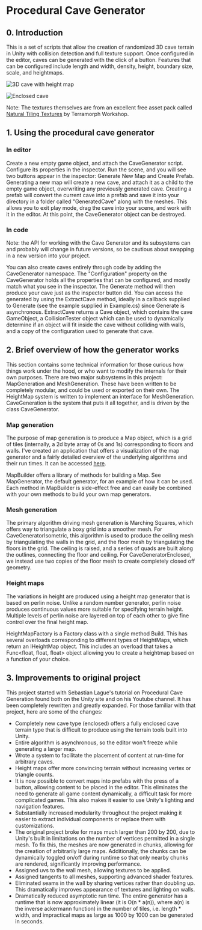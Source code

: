 # Procedural Cave Generator

## 0. Introduction

This is a set of scripts that allow the creation of randomized 3D cave terrain in Unity with collision detection and full texture support. Once configured in the editor, caves can be generated with the click of a button. Features that can be configured include length and width, density, height, boundary size, scale, and heightmaps.

![3D cave with height map](http://i.imgur.com/sBi6T2U.jpg)

![Enclosed cave](http://i.imgur.com/GS2n1Nu.jpg)

Note: The textures themselves are from an excellent free asset pack called [Natural Tiling Textures](https://www.assetstore.unity3d.com/en/#!/content/35173) by Terramorph Workshop. 

## 1. Using the procedural cave generator

### In editor

Create a new empty game object, and attach the CaveGenerator script. Configure its properties in the inspector. Run the scene, and you will see two buttons appear in the inspector: Generate New Map and Create Prefab. Generating a new map will create a new cave, and attach it as a child to the empty game object, overwriting any previously generated cave. Creating a prefab will convert the current cave into a prefab and save it into your directory in a folder called "GeneratedCave" along with the meshes. This allows you to exit play mode, drag the cave into your scene, and work with it in the editor. At this point, the CaveGenerator object can be destroyed.

### In code

Note: the API for working with the Cave Generator and its subsystems can and probably will change in future versions, so be cautious about swapping in a new version into your project. 

You can also create caves entirely through code by adding the CaveGenerator namespace. The "Configuration" property on the CaveGenerator holds all the properties that can be configured, and mostly match what you see in the inspector. The Generate method will then produce your cave just as the inspector button did. You can access the generated by using the ExtractCave method, ideally in a callback supplied to Generate (see the example supplied in Example.cs) since Generate is asynchronous. ExtractCave returns a Cave object, which contains the cave GameObject, a CollisionTester object which can be used to dynamically determine if an object will fit inside the cave without colliding with walls, and a copy of the configuration used to generate that cave.
  
## 2. Brief overview of how the generator works

This section contains some technical information for those curious how things work under the hood, or who want to modify the internals for their own purposes. There are two major subsystems in this project: MapGeneration and MeshGeneration. These have been written to be completely modular, and could be used or exported on their own. The HeightMap system is written to implement an interface for MeshGeneration. CaveGeneration is the system that puts it all together, and is driven by the class CaveGenerator.

### Map generation

The purpose of map generation is to produce a Map object, which is a grid of tiles (internally, a 2d byte array of 0s and 1s) corresponding to floors and walls. I've created an application that offers a visualization of the map generator and a fairly detailed overview of the underlying algorithms and their run times. It can be accessed [here](https://ak-saigyouji.github.io).

MapBuilder offers a library of methods for building a Map. See MapGenerator, the default generator, for an example of how it can be used. Each method in MapBuilder is side-effect free and can easily be combined with your own methods to build your own map generators. 

### Mesh generation

The primary algorithm driving mesh generation is Marching Squares, which offers way to triangulate a boxy grid into a smoother mesh. For CaveGeneratorIsometric, this algorithm is used to produce the ceiling mesh by triangulating the walls in the grid, and the floor mesh by triangulating the floors in the grid. The ceiling is raised, and a series of quads are built along the outlines, connecting the floor and ceiling. For CaveGeneratorEnclosed, we instead use two copies of the floor mesh to create completely closed off geometry. 

### Height maps

The variations in height are produced using a height map generator that is based on perlin noise. Unlike a random number generator, perlin noise produces continuous values more suitable for specifying terrain height. Multiple levels of perlin noise are layered on top of each other to give fine control over the final height map. 

HeightMapFactory is a Factory class with a single method Build. This has several overloads corresponding to different types of HeightMaps, which return an IHeightMap object. This includes an overload that takes a Func<float, float, float> object allowing you to create a heightmap based on a function of your choice. 

## 3. Improvements to original project

This project started with Sebastian Lague's tutorial on Procedural Cave Generation found both on the Unity site and on his Youtube channel. It has been completely rewritten and greatly expanded. For those familiar with that project, here are some of the changes:

* Completely new cave type (enclosed) offers a fully enclosed cave terrain type that is difficult to produce using the terrain tools built into Unity. 
* Entire algorithm is asynchronous, so the editor won't freeze while generating a larger map. 
* Wrote a system to facilitate the placement of content at run-time for arbitrary caves.
* Height maps offer more convincing terrain without increasing vertex or triangle counts. 
* It is now possible to convert maps into prefabs with the press of a button, allowing content to be placed in the editor. This eliminates the need to generate all game content dynamically, a difficult task for more complicated games. This also makes it easier to use Unity's lighting and navigation features.
* Substantially increased modularity throughout the project making it easier to extract individual components or replace them with customizations.
* The original project broke for maps much larger than 200 by 200, due to Unity's built in limitations on the number of vertices permitted in a single mesh. To fix this, the meshes are now generated in chunks, allowing for the creation of arbitrarily large maps. Additionally, the chunks can be dynamically toggled on/off during runtime so that only nearby chunks are rendered, significantly improving performance.
* Assigned uvs to the wall mesh, allowing textures to be applied. 
* Assigned tangents to all meshes, supporting advanced shader features.
* Eliminated seams in the wall by sharing vertices rather than doubling up. This dramatically improves appearance of textures and lighting on walls.
* Dramatically reduced asymptotic run time. The entire generator has a runtime that is now approximately linear (it is O(n * a(n)), where a(n) is the inverse ackermann function) in the number of tiles, i.e. length * width, and impractical maps as large as 1000 by 1000 can be generated in seconds. 
